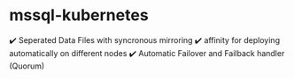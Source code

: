 # mssql-kubernetes

✔️ Seperated Data Files with syncronous mirroring
✔️ affinity for deploying automatically on different nodes
✔️ Automatic Failover and Failback handler (Quorum)

